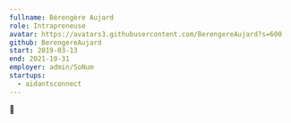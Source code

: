 ```yaml
---
fullname: Bérengère Aujard
role: Intrapreneuse
avatar: https://avatars3.githubusercontent.com/BerengereAujard?s=600
github: BerengereAujard
start: 2019-03-13
end: 2021-10-31
employer: admin/SoNum
startups:
  - aidantsconnect
---
```


🤡
